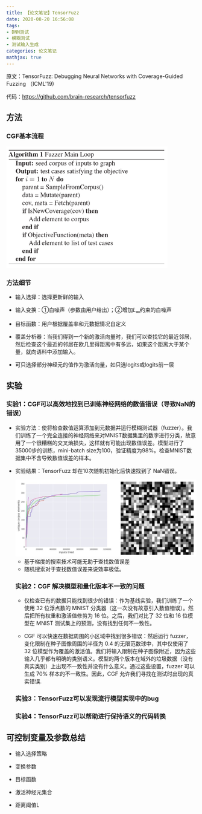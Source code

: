 ```yaml
---
title: 【论文笔记】TensorFuzz
date: 2020-08-20 16:56:08
tags:
- DNN测试
- 模糊测试
- 测试输入生成
categories: 论文笔记
mathjax: true
---
```


原文：TensorFuzz: Debugging Neural Networks with Coverage-Guided Fuzzing （ICML'19) <!--more-->

代码：https://github.com/brain-research/tensorfuzz

## 方法

### CGF基本流程

<img src="TensorFuzz/1.png" alt="1" style="zoom:60%;" />

### 方法细节

- 输入选择：选择更新鲜的输入

- 输入变换：①白噪声（参数由用户给出）；②增加$L_{\infty}$约束的白噪声

- 目标函数：用户根据覆盖率和元数据情况自定义

-  覆盖分析器：当我们得到一个新的激活向量时，我们可以查找它的最近邻居，然后检查这个最近的邻居在欧几里得距离中有多远，如果这个距离大于某个量，就向语料中添加输入。
  - 可只选择部分神经元的值作为激活向量，如只选logits或logits前一层

## 实验

### 实验1：CGF可以高效地找到已训练神经网络的数值错误（导致NaN的错误）

- 实验方法：使将检查数值运算添加到元数据并运行模糊测试器（fuzzer）。我们训练了一个完全连接的神经网络来对MNIST数据集里的数字进行分类，故意用了一个很糟糕的交叉熵损失，这样就有可能出现数值误差。模型进行了35000步的训练，mini-batch size为100，验证精度为98%。检查MNIST数据集中不含导致数值误差的样本。

- 实验结果：TensorFuzz 却在10次随机初始化后快速找到了 NaN错误。

  <img src="TensorFuzz/2.jpg" alt="2" style="zoom:67%;" />

  - 基于梯度的搜索技术可能无助于查找数值误差
  - 随机搜索对于查找数值误差来说效率极低。

  ### 实验2：CGF 解决模型和量化版本不一致的问题

  - 仅检查已有的数据只能找到很少的错误：作为基线实验，我们训练了一个使用 32 位浮点数的 MNIST 分类器（这一次没有故意引入数值错误）。然后把所有权重和激活值修剪为 16 位。之后，我们对比了 32 位和 16 位模型在 MNIST 测试集上的预测，没有找到任何不一致性。

  - CGF 可以快速在数据周围的小区域中找到很多错误：然后运行 fuzzer，变化限制在种子图像周围的半径为 0.4 的无限范数球中，其中仅使用了 32 位模型作为覆盖的激活值。我们将输入限制在种子图像附近，因为这些输入几乎都有明确的类别语义。模型的两个版本在域外的垃圾数据（没有真实类别）上出现不一致性并没有什么意义。通过这些设置，fuzzer 可以生成 70% 样本的不一致性。因此，CGF 允许我们寻找在测试时出现的真实错误.

  ### 实验3：TensorFuzz可以发现流行模型实现中的bug

  ### 实验4：TensorFuzz可以帮助进行保持语义的代码转换

## 可控制变量及参数总结

-  输入选择策略

- 变换参数

- 目标函数

- 激活神经元集合

- 距离阈值L

